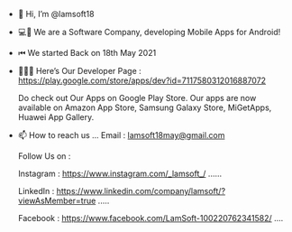 - 👋 Hi, I’m @lamsoft18
- 💻📲 We are a Software Company, developing Mobile Apps for Android!
- ⏮ We started Back on 18th May 2021
- 👩🏻‍💻 Here’s Our Developer Page : https://play.google.com/store/apps/dev?id=7117580312016887072 
     
     Do check out Our Apps on Google Play Store. Our apps are now available on Amazon App Store, Samsung Galaxy Store, MiGetApps, Huawei App Gallery. 
     
- 📫 How to reach us ...
     Email : lamsoft18may@gmail.com
     
     Follow Us on :
     
     Instagram :  https://www.instagram.com/_lamsoft_/  ......
     
     LinkedIn  :  https://www.linkedin.com/company/lamsoft/?viewAsMember=true .....
     
     Facebook  :  https://www.facebook.com/LamSoft-100220762341582/ ....
     

<!---
lamsoft18/lamsoft18 is a ✨ special ✨ repository because its `README.md` (this file) appears on your GitHub profile.
You can click the Preview link to take a look at your changes.
--->
